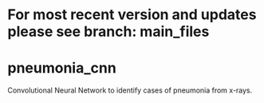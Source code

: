 # For most recent version and updates please see branch: main_files

# pneumonia_cnn
Convolutional Neural Network to identify cases of pneumonia from x-rays. 
